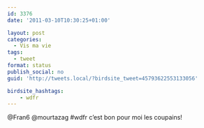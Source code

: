 ```yaml
---
id: 3376
date: '2011-03-10T10:30:25+01:00'

layout: post
categories:
  - Vis ma vie
tags:
  - tweet
format: status
publish_social: no
guid: 'http://tweets.local/?birdsite_tweet=45793622553133056'

birdsite_hashtags:
    - wdfr
---
```


@Fran6 @mourtazag #wdfr c’est bon pour moi les coupains!